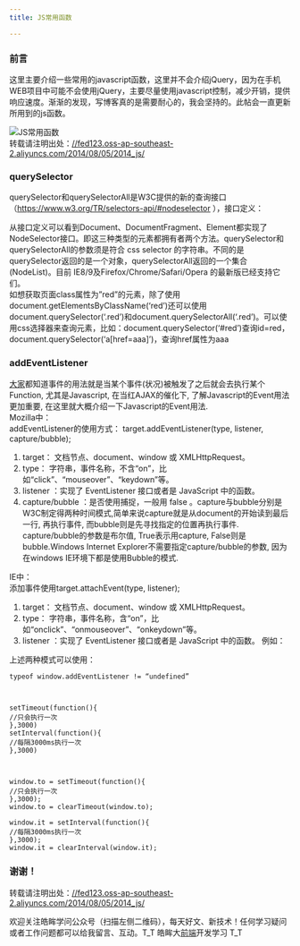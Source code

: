 ```yaml
---
title: JS常用函数

---
```


### [][1]前言

这里主要介绍一些常用的javascript函数，这里并不会介绍jQuery，因为在手机WEB项目中可能不会使用jQuery，主要尽量使用javascript控制，减少开销，提供响应速度。渐渐的发现，写博客真的是需要耐心的，我会坚持的。此帖会一直更新所用到的js函数。  
 
![JS常用函数][2]  
转载请注明出处：<a href="//fed123.oss-ap-southeast-2.aliyuncs.com/2014/08/05/2014_js/" target="_blank" rel="external">//fed123.oss-ap-southeast-2.aliyuncs.com/2014/08/05/2014_js/</a>

### [][3]querySelector

querySelector和querySelectorAll是W3C提供的新的查询接口（<a href="https://www.w3.org/TR/selectors-api/#nodeselector" target="_blank" rel="external">https://www.w3.org/TR/selectors-api/#nodeselector</a> ），接口定义：

从接口定义可以看到Document、DocumentFragment、Element都实现了NodeSelector接口。即这三种类型的元素都拥有者两个方法。querySelector和querySelectorAll的参数须是符合 css selector 的字符串。不同的是querySelector返回的是一个对象，querySelectorAll返回的一个集合(NodeList)。目前 IE8/9及Firefox/Chrome/Safari/Opera 的最新版已经支持它们。  
如想获取页面class属性为”red”的元素，除了使用document.getElementsByClassName(‘red’)还可以使用document.querySelector(‘.red’)和document.querySelectorAll(‘.red’)。可以使用css选择器来查询元素，比如：document.querySelector(‘#red’)查询id=red，document.querySelector(‘a[href=aaa]’)，查询href属性为aaa

### [][4]addEventListener

[大家](https://www.w3cdoc.com)都知道事件的用法就是当某个事件(状况)被触发了之后就会去执行某个Function, 尤其是Javascript, 在当红AJAX的催化下, 了解Javascript的Event用法更加重要, 在这里就大概介绍一下Javascript的Event用法.  
Mozilla中：  
addEventListener的使用方式： target.addEventListener(type, listener, capture/bubble);

  1. target： 文档节点、document、window 或 XMLHttpRequest。
  2. type： 字符串，事件名称，不含“on”，比如“click”、“mouseover”、“keydown”等。
  3. listener ：实现了 EventListener 接口或者是 JavaScript 中的函数。
  4. capture/bubble ：是否使用捕捉，一般用 false 。capture与bubble分别是W3C制定得两种时间模式,简单来说capture就是从document的开始读到最后一行, 再执行事件, 而bubble则是先寻找指定的位置再执行事件.  
    capture/bubble的参数是布尔值, True表示用capture, False则是bubble.Windows Internet Explorer不需要指定capture/bubble的参数, 因为在windows IE环境下都是使用Bubble的模式.  

IE中：  
添加事件使用target.attachEvent(type, listener);

  1. target： 文档节点、document、window 或 XMLHttpRequest。
  2. type： 字符串，事件名称，含“on”，比如“onclick”、“onmouseover”、“onkeydown”等。
  3. listener ：实现了 EventListener 接口或者是 JavaScript 中的函数。 例如：  

上述两种模式可以使用：  

```
typeof window.addEventListener != “undefined”



setTimeout(function(){  
//只会执行一次  
},3000)  
setInterval(function(){  
//每隔3000ms执行一次  
},3000)



window.to = setTimeout(function(){  
//只会执行一次  
},3000);  
window.to = clearTimeout(window.to);

window.it = setInterval(function(){  
//每隔3000ms执行一次  
},3000);  
window.it = clearInterval(window.it);  
```

### [][5]谢谢！

转载请注明出处：<a href="//fed123.oss-ap-southeast-2.aliyuncs.com/2014/08/05/2014_js/" target="_blank" rel="external">//fed123.oss-ap-southeast-2.aliyuncs.com/2014/08/05/2014_js/</a>

欢迎关注皓眸学问公众号（扫描左侧二维码），每天好文、新技术！任何学习疑问或者工作问题都可以给我留言、互动。T\_T 皓眸大[前端](https://www.w3cdoc.com)开发学习 T\_T

 [1]: //fed123.oss-ap-southeast-2.aliyuncs.com/2014/08/05/2014_js/#前言 "前言"
 [2]: //fed123.oss-ap-southeast-2.aliyuncs.com/wp-content/uploads/2017/08/javascript.jpg
 [3]: //fed123.oss-ap-southeast-2.aliyuncs.com/2014/08/05/2014_js/#querySelector "querySelector"
 [4]: //fed123.oss-ap-southeast-2.aliyuncs.com/2014/08/05/2014_js/#addEventListener "addEventListener"
 [5]: //fed123.oss-ap-southeast-2.aliyuncs.com/2014/08/05/2014_js/#谢谢！ "谢谢！"
